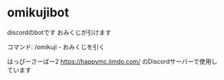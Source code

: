 # omikujibot
discordのbotです
おみくじが引けます

コマンド:
/omikuji - おみくじを引く

はっぴーさーばー2 https://happymc.jimdo.com/
のDiscordサーバーで使用しています
